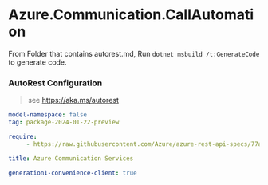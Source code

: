 # Azure.Communication.CallAutomation

From Folder that contains autorest.md, Run `dotnet msbuild /t:GenerateCode` to generate code.

### AutoRest Configuration
> see https://aka.ms/autorest

```yaml
model-namespace: false
tag: package-2024-01-22-preview

require:
     - https://raw.githubusercontent.com/Azure/azure-rest-api-specs/77a71899c8528462f881a650cd48104b1dc9e7ce/specification/communication/data-plane/CallAutomation/readme.md

title: Azure Communication Services

generation1-convenience-client: true
```
